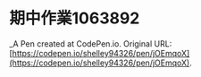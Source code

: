 # 期中作業1063892
 _A Pen created at CodePen.io. Original URL: [https://codepen.io/shelley94326/pen/jOEmqoX](https://codepen.io/shelley94326/pen/jOEmqoX).

 